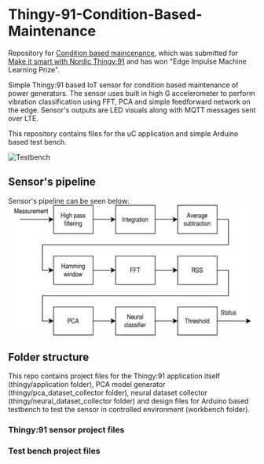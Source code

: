 # Thingy-91-Condition-Based-Maintenance

Repository for [Condition based maincenance](https://www.electromaker.io/project/view/contactless-condition-based-maintenance-of-dc-motor), which was submitted for [Make it smart with Nordic Thingy:91](https://www.electromaker.io/contest/make-it-smart-with-nordic-thingy-91) and has won "Edge Impulse Machine Learning Prize".

Simple Thingy:91 based IoT sensor for condition based maintenance of power generators. The sensor uses built in high G accelerometer to perform vibration classification using FFT, PCA and simple feedforward network on the edge. Sensor's outputs are LED visuals along with MQTT messages sent over LTE.

This repository contains files for the uC application and simple Arduino based test bench.

![Testbench](testbench.jpg)

## Sensor's pipeline
Sensor's pipeline can be seen below:
![Sensor's pipeline](pipeline.jpg)

## Folder structure
This repo contains project files for the Thingy:91 application itself (thingy/application folder), PCA model generator (thingy/pca_dataset_collector folder), neural dataset collector (thingy/neural_dataset_collector folder) and design files for Arduino based testbench to test the sensor in controlled environment (workbench folder).

### Thingy:91 sensor project files

### Test bench project files

